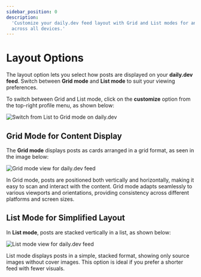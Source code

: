 ```yaml
---
sidebar_position: 0
description:
  'Customize your daily.dev feed layout with Grid and List modes for an optimal reading experience
  across all devices.'
---
```


# Layout Options

The layout option lets you select how posts are displayed on your **daily.dev feed**. Switch between
**Grid mode** and **List mode** to suit your viewing preferences.

To switch between Grid and List mode, click on the **customize** option from the top-right profile
menu, as shown below:

![Switch from List to Grid mode on daily.dev](https://daily-now-res.cloudinary.com/image/upload/v1724400818/docs-v2/a57d8ba8-dbfb-4407-9759-fbf9dc1154a6.png)

## Grid Mode for Content Display

The **Grid mode** displays posts as cards arranged in a grid format, as seen in the image below:

![Grid mode view for daily.dev feed](https://daily-now-res.cloudinary.com/image/upload/v1724400852/docs-v2/a6b59df0-78b5-431a-8719-1efb654f9ef4.png)

In Grid mode, posts are positioned both vertically and horizontally, making it easy to scan and
interact with the content. Grid mode adapts seamlessly to various viewports and orientations,
providing consistency across different platforms and screen sizes.

## List Mode for Simplified Layout

In **List mode**, posts are stacked vertically in a list, as shown below:

![List mode view for daily.dev feed](https://daily-now-res.cloudinary.com/image/upload/v1724400878/docs-v2/5ff46522-dfc3-401b-9aff-12819a91f4c4.png)

List mode displays posts in a simple, stacked format, showing only source images without cover
images. This option is ideal if you prefer a shorter feed with fewer visuals.
